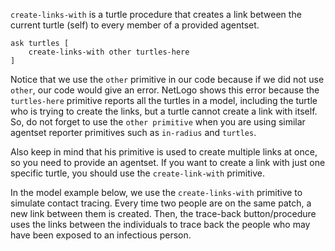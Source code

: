 `create-links-with` is a turtle procedure that creates a link between the current turtle (self) to every member of a provided agentset. 



```
ask turtles [
	create-links-with other turtles-here
]
```



Notice that we use the `other` primitive in our code because if we did not use `other`, our code would give an error. NetLogo shows this error because the `turtles-here` primitive reports all the turtles in a model, including the turtle who is trying to create the links, but a turtle cannot create a link with itself. So, do not forget to use the `other primitive` when you are using similar agentset reporter primitives such as `in-radius` and `turtles`.



Also keep in mind that his primitive is used to create multiple links at once, so you need to provide an agentset. If you want to create a link with just one specific turtle, you should use the `create-link-with` primitive.



In the model example below, we use the `create-links-with` primitive to simulate contact tracing. Every time two people are on the same patch, a new link between them is created. Then, the trace-back button/procedure uses the links between the individuals to trace back the people who may have been exposed to an infectious person. 